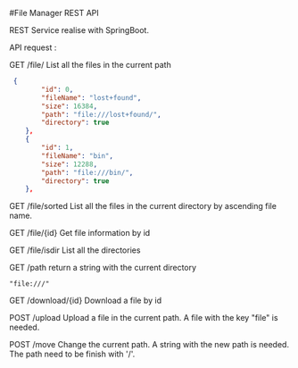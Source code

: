 #File Manager REST API


REST Service realise with SpringBoot.


API request : 

GET /file/
List all the files in the current path 

```json
 {
        "id": 0,
        "fileName": "lost+found",
        "size": 16384,
        "path": "file:///lost+found/",
        "directory": true
    },
    {
        "id": 1,
        "fileName": "bin",
        "size": 12288,
        "path": "file:///bin/",
        "directory": true
    },
```

GET /file/sorted
List all the files in the current directory by ascending file name.

GET /file/{id}
Get file information by id

GET /file/isdir
List all the directories

GET /path
return a string with the current directory
```
"file:///"
```

GET /download/{id}
Download a file by id

POST /upload
Upload a file in the current path.
A file with the key "file" is needed.

POST /move
Change the current path.
A string with the new path is needed. The path need to be finish with '/'. 
